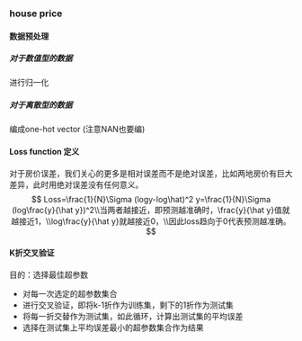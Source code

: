### house price
#### 数据预处理
##### 对于数值型的数据

进行归一化

##### 对于离散型的数据

编成one-hot vector (注意NAN也要编)

#### Loss function 定义

对于房价误差，我们关心的更多是相对误差而不是绝对误差，比如两地房价有巨大差异，此时用绝对误差没有任何意义。
$$
Loss=\frac{1}{N}\Sigma (logy-log\hat)^2 y=\frac{1}{N}\Sigma (log\frac{y}{\hat y})^2\\当两者越接近，即预测越准确时，\frac{y}{\hat y}值就越接近1，\\log\frac{y}{\hat y}就越接近0，\\因此loss趋向于0代表预测越准确。
$$

#### K折交叉验证

目的：选择最佳超参数

* 对每一次选定的超参数集合
* 进行交叉验证，即将k-1折作为训练集，剩下的1折作为测试集
* 将每一折交替作为测试集，如此循环，计算出测试集的平均误差
* 选择在测试集上平均误差最小的超参数集合作为结果
